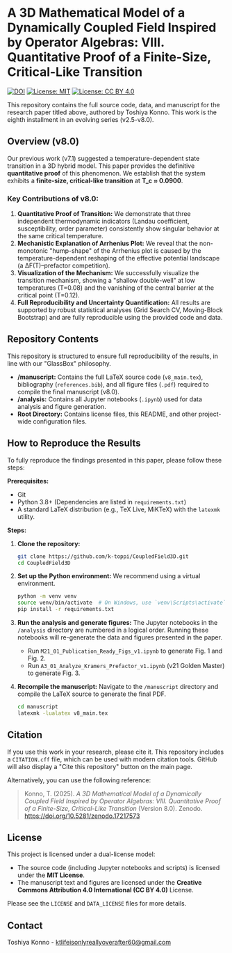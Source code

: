 # A 3D Mathematical Model of a Dynamically Coupled Field Inspired by Operator Algebras: VIII. Quantitative Proof of a Finite-Size, Critical-Like Transition

[![DOI](https://zenodo.org/badge/DOI/10.5281/zenodo.17217573.svg)](https://doi.org/10.5281/zenodo.17217573)
[![License: MIT](https://img.shields.io/badge/Code%20License-MIT-yellow.svg)](https://opensource.org/licenses/MIT)
[![License: CC BY 4.0](https://img.shields.io/badge/Manuscript%20License-CC%20BY%204.0-blue.svg)](https://creativecommons.org/licenses/by/4.0/)

This repository contains the full source code, data, and manuscript for the research paper titled above, authored by Toshiya Konno. This work is the eighth installment in an evolving series (v2.5-v8.0).

## Overview (v8.0)

Our previous work (v7.1) suggested a temperature-dependent state transition in a 3D hybrid model. This paper provides the definitive **quantitative proof** of this phenomenon. We establish that the system exhibits a **finite-size, critical-like transition** at **T_c ≈ 0.0900**.

### Key Contributions of v8.0:

1.  **Quantitative Proof of Transition:** We demonstrate that three independent thermodynamic indicators (Landau coefficient, susceptibility, order parameter) consistently show singular behavior at the same critical temperature.
2.  **Mechanistic Explanation of Arrhenius Plot:** We reveal that the non-monotonic "hump-shape" of the Arrhenius plot is caused by the temperature-dependent reshaping of the effective potential landscape (a ΔF(T)–prefactor competition).
3.  **Visualization of the Mechanism:** We successfully visualize the transition mechanism, showing a "shallow double-well" at low temperatures (T=0.08) and the vanishing of the central barrier at the critical point (T=0.12).
4.  **Full Reproducibility and Uncertainty Quantification:** All results are supported by robust statistical analyses (Grid Search CV, Moving-Block Bootstrap) and are fully reproducible using the provided code and data.

## Repository Contents

This repository is structured to ensure full reproducibility of the results, in line with our "GlassBox" philosophy.

*   **/manuscript:** Contains the full LaTeX source code (`v8_main.tex`), bibliography (`references.bib`), and all figure files (`.pdf`) required to compile the final manuscript (v8.0).
*   **/analysis:** Contains all Jupyter notebooks (`.ipynb`) used for data analysis and figure generation.
*   **Root Directory:** Contains license files, this README, and other project-wide configuration files.

## How to Reproduce the Results

To fully reproduce the findings presented in this paper, please follow these steps:

**Prerequisites:**

*   Git
*   Python 3.8+ (Dependencies are listed in `requirements.txt`)
*   A standard LaTeX distribution (e.g., TeX Live, MiKTeX) with the `latexmk` utility.

**Steps:**

1.  **Clone the repository:**
    ```bash
    git clone https://github.com/k-toppi/CoupledField3D.git
    cd CoupledField3D
    ```

2.  **Set up the Python environment:** We recommend using a virtual environment.
    ```bash
    python -m venv venv
    source venv/bin/activate  # On Windows, use `venv\Scripts\activate`
    pip install -r requirements.txt
    ```

3.  **Run the analysis and generate figures:** The Jupyter notebooks in the `/analysis` directory are numbered in a logical order. Running these notebooks will re-generate the data and figures presented in the paper.
    *   Run `M21_01_Publication_Ready_Figs_v1.ipynb` to generate Fig. 1 and Fig. 2.
    *   Run `A3_01_Analyze_Kramers_Prefactor_v1.ipynb` (v21 Golden Master) to generate Fig. 3.

4.  **Recompile the manuscript:** Navigate to the `/manuscript` directory and compile the LaTeX source to generate the final PDF.
    ```bash
    cd manuscript
    latexmk -lualatex v8_main.tex
    ```

## Citation

If you use this work in your research, please cite it. This repository includes a `CITATION.cff` file, which can be used with modern citation tools. GitHub will also display a "Cite this repository" button on the main page.

Alternatively, you can use the following reference:

> Konno, T. (2025). *A 3D Mathematical Model of a Dynamically Coupled Field Inspired by Operator Algebras: VIII. Quantitative Proof of a Finite-Size, Critical-Like Transition* (Version 8.0). Zenodo. https://doi.org/10.5281/zenodo.17217573

## License

This project is licensed under a dual-license model:
*   The source code (including Jupyter notebooks and scripts) is licensed under the **MIT License**.
*   The manuscript text and figures are licensed under the **Creative Commons Attribution 4.0 International (CC BY 4.0)** License.

Please see the `LICENSE` and `DATA_LICENSE` files for more details.

## Contact

Toshiya Konno - ktlifeisonlyreallyoverafter60@gmail.com